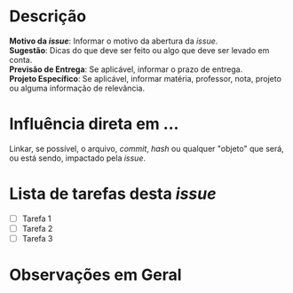 # Descrição
**Motivo da _issue_**: Informar o motivo da abertura da *issue*.  
**Sugestão**: Dicas do que deve ser feito ou algo que deve ser levado em conta.  
**Previsão de Entrega**: Se aplicável, informar o prazo de entrega.  
**Projeto Específico**: Se aplicável, informar matéria, professor, nota, projeto ou alguma informação de relevância.

# Influência direta em ...
Linkar, se possível, o arquivo, *commit*, *hash* ou qualquer "objeto" que será, ou está sendo, impactado pela *issue*.
# Lista de tarefas desta *issue*
- [ ] Tarefa 1
- [ ] Tarefa 2
- [ ] Tarefa 3
# Observações em Geral

